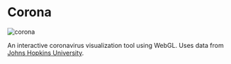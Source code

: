 # Corona

![corona](https://alex.gl/corona/corona.jpg)

An interactive coronavirus visualization tool using WebGL. Uses data from [Johns Hopkins University](https://github.com/CSSEGISandData/COVID-19).

